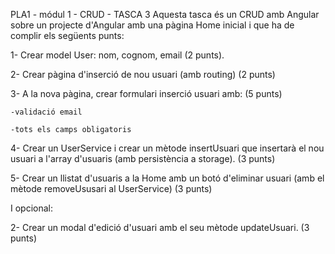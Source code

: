 PLA1 - módul 1 - CRUD - TASCA 3
Aquesta tasca és un CRUD amb Angular sobre un projecte d'Angular amb una pàgina Home inicial i que ha de complir els següents punts:

1- Crear model User: nom, cognom, email (2 punts).

2- Crear pàgina d'inserció de nou usuari (amb routing) (2 punts)

3- A la nova pàgina, crear formulari inserció usuari amb: (5 punts)

	-validació email

	-tots els camps obligatoris

4- Crear un UserService i crear un mètode insertUsuari que insertarà el nou usuari a l'array d'usuaris (amb persistència a storage). (3 punts)

5- Crear un llistat d'usuaris a la Home amb un botó d'eliminar usuari (amb el mètode removeUsusari al UserService) (3 punts)

I opcional:

2- Crear un modal d'edició d'usuari amb el seu mètode updateUsuari. (3 punts)